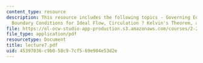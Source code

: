 ```yaml
---
content_type: resource
description: This resource includes the following topics - Governing Equations and
  Boundary Conditions for Ideal Flow, Circulation ? Kelvin's Theorem, and Vorticity.
file: https://ol-ocw-studio-app-production.s3.amazonaws.com/courses/2-20-marine-hydrodynamics-13-021-spring-2005/45397036c9b058c97cf569e904e53d2e_lecture7.pdf
file_type: application/pdf
resourcetype: Document
title: lecture7.pdf
uid: 45397036-c9b0-58c9-7cf5-69e904e53d2e
---
```

